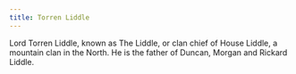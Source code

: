 ```yaml
---
title: Torren Liddle
---
```


Lord Torren Liddle, known as The Liddle, or clan chief of House Liddle, a mountain clan in the North. He is the father of Duncan, Morgan and Rickard Liddle.


